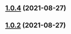 ## [1.0.4](https://github.com/yubathom/release-based-workflow/compare/v1.0.2...v1.0.4) (2021-08-27)

## [1.0.2](https://github.com/yubathom/release-based-workflow/compare/v1.0.1...v1.0.2) (2021-08-27)
